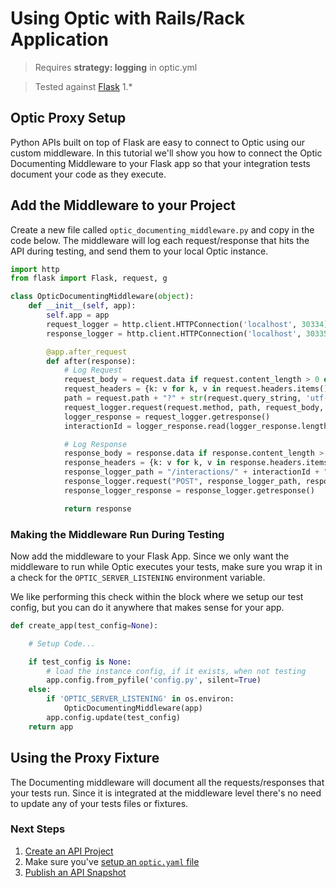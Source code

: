 # Using Optic with Rails/Rack Application

> Requires **strategy: logging** in optic.yml

> Tested against [Flask](http://flask.pocoo.org/) 1.*

## Optic Proxy Setup
Python APIs built on top of Flask are easy to connect to Optic using our custom middleware. In this tutorial we'll show you how to connect the Optic Documenting Middleware to your Flask app so that your integration tests document your code as they execute. 

## Add the Middleware to your Project
Create a new file called `optic_documenting_middleware.py` and copy in the code below. The middleware will log each request/response that hits the API during testing, and send them to your local Optic instance. 

```python
import http
from flask import Flask, request, g

class OpticDocumentingMiddleware(object):
    def __init__(self, app):
        self.app = app
        request_logger = http.client.HTTPConnection('localhost', 30334)
        response_logger = http.client.HTTPConnection('localhost', 30335)

        @app.after_request
        def after(response):
            # Log Request
            request_body = request.data if request.content_length > 0 else None
            request_headers = {k: v for k, v in request.headers.items()}
            path = request.path + "?" + str(request.query_string, 'utf-8')
            request_logger.request(request.method, path, request_body, request_headers)
            logger_response = request_logger.getresponse()
            interactionId = logger_response.read(logger_response.length).decode("utf-8")

            # Log Response
            response_body = response.data if response.content_length > 0 else None
            response_headers = {k: v for k, v in response.headers.items()}
            response_logger_path = "/interactions/" + interactionId + "/status/" + str(response.status_code)
            response_logger.request("POST", response_logger_path, response_body, response_headers)
            response_logger_response = response_logger.getresponse()

            return response
```

### Making the Middleware Run During Testing
Now add the middleware to your Flask App. Since we only want the middleware to run while Optic executes your tests, make sure you wrap it in a check for the `OPTIC_SERVER_LISTENING` environment variable.

We like performing this check within the block where we setup our test config, but you can do it anywhere that makes sense for your app. 
```python
def create_app(test_config=None):

    # Setup Code...

    if test_config is None:
        # load the instance config, if it exists, when not testing
        app.config.from_pyfile('config.py', silent=True)
    else:
        if 'OPTIC_SERVER_LISTENING' in os.environ:
            OpticDocumentingMiddleware(app)
        app.config.update(test_config)
    return app
``` 

## Using the Proxy Fixture
The Documenting middleware will document all the requests/responses that your tests run. Since it is integrated at the middleware level there's no need to update any of your tests files or fixtures. 

### Next Steps
1. [Create an API Project](setup/adding-apis.md)
2. Make sure you've [setup an `optic.yaml` file](setup/project-setup.md)
3. [Publish an API Snapshot](setup/publishing-snapshots.md)
